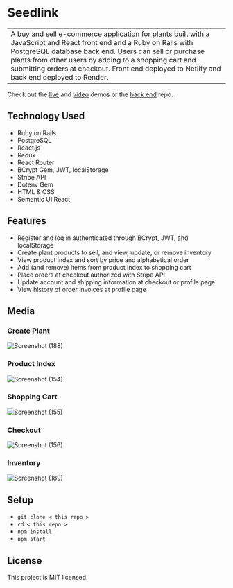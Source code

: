 # Seedlink 
<table>
<tr>
<td>
A buy and sell e-commerce application for plants built with a JavaScript and React front end and a Ruby on Rails with PostgreSQL database back end. Users can sell or purchase plants from other users by adding to a shopping cart and submitting orders at checkout. Front end deployed to Netlify and back end deployed to Render.
</td>
</tr>
</table>
Check out the <a href="https://seedlink.netlify.app/">live</a> and <a href="https://vimeo.com/923620570/fe65a6381c">video</a> demos or the <a href="https://github.com/ashhhlynn/final-marketplace-api">back end</a> repo.

## Technology Used
- Ruby on Rails
- PostgreSQL
- React.js
- Redux
- React Router
- BCrypt Gem, JWT, localStorage 
- Stripe API
- Dotenv Gem 
- HTML & CSS
- Semantic UI React
  
## Features
- Register and log in authenticated through BCrypt, JWT, and localStorage
- Create plant products to sell, and view, update, or remove inventory
- View product index and sort by price and alphabetical order
- Add (and remove) items from product index to shopping cart
- Place orders at checkout authorized with Stripe API 
- Update account and shipping information at checkout or profile page
- View history of order invoices at profile page 

## Media 

### Create Plant
![Screenshot (188)](https://github.com/ashhhlynn/final-marketplace-frontend/assets/84604278/16f69412-1cc7-4a34-ba65-7c57f120cc55)

### Product Index
![Screenshot (154)](https://github.com/ashhhlynn/final-marketplace-frontend/assets/84604278/2bb955fe-8166-4223-8beb-3c370fb890a9)

### Shopping Cart
![Screenshot (155)](https://github.com/ashhhlynn/final-marketplace-frontend/assets/84604278/3b28bdfa-68c4-4fc9-b720-c4ac64b09730)

### Checkout
![Screenshot (156)](https://github.com/ashhhlynn/final-marketplace-frontend/assets/84604278/b07a916d-24fa-4d23-a6ce-f74a38dd905f)

### Inventory
![Screenshot (189)](https://github.com/ashhhlynn/final-marketplace-frontend/assets/84604278/989edeb1-72a5-4828-962a-d5ba5b7351a2)

## Setup
- ` git clone < this repo > `
- ` cd < this repo > `
- ` npm install `
- ` npm start `

## License
This project is MIT licensed. 
